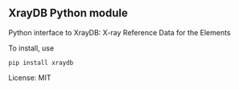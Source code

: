 ## XrayDB Python module

Python interface to XrayDB: X-ray Reference Data for the Elements

To install, use
```
pip install xraydb
```

License: MIT
